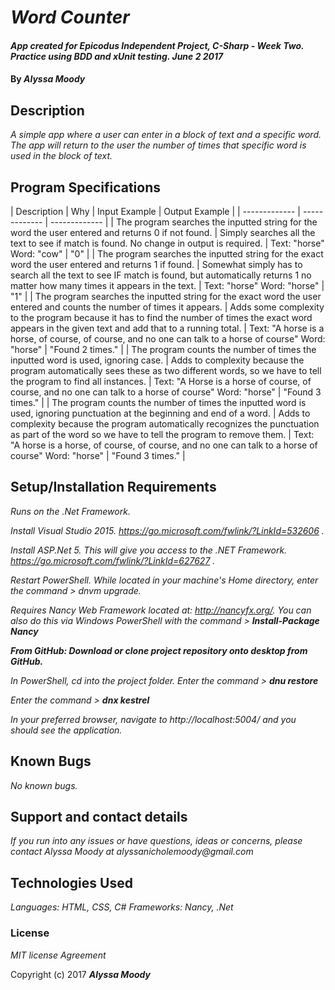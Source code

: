 # _Word Counter_

#### _App created for Epicodus Independent Project, C-Sharp - Week Two. Practice using BDD and xUnit testing. June 2 2017_

#### By _**Alyssa Moody**_

## Description

_A simple app where a user can enter in a block of text and a specific word. The app will return to the user the number of times that specific word is used in the block of text._

## Program Specifications

| Description  | Why  | Input Example | Output Example |
| ------------- | ------------- | ------------- |
| The program searches the inputted string for the word the user entered and returns 0 if not found.  | Simply searches all the text to see if match is found. No change in output is required.  | Text: "horse" Word: "cow"   | "0"  |
| The program searches the inputted string for the exact word the user entered and returns 1 if found.  | Somewhat simply has to search all the text to see IF match is found, but automatically returns 1 no matter how many times it appears in the text.  | Text: "horse" Word: "horse"   | "1"  |
| The program searches the inputted string for the exact word the user entered and counts the number of times it appears.  | Adds some complexity to the program because it has to find the number of times the exact word appears in the given text and add that to a running total.  | Text: "A horse is a horse, of course, of course, and no one can talk to a horse of course" Word: "horse"   | "Found 2 times."  |
| The program counts the number of times the inputted word is used, ignoring case.  | Adds to complexity because the program automatically sees these as two different words, so we have to tell the program to find all instances.  | Text: "A Horse is a horse of course, of course, and no one can talk to a horse of course" Word: "horse"   | "Found 3 times."  |
| The program counts the number of times the inputted word is used, ignoring punctuation at the beginning and end of a word.  | Adds to complexity because the program automatically recognizes the punctuation as part of the word so we have to tell the program to remove them.  | Text: "A horse is a horse, of course, of course, and no one can talk to a horse of course" Word: "horse"   | "Found 3 times."  |

## Setup/Installation Requirements

_Runs on the .Net Framework._

_Install Visual Studio 2015. https://go.microsoft.com/fwlink/?LinkId=532606 ._

_Install ASP.Net 5. This will give you access to the .NET Framework. https://go.microsoft.com/fwlink/?LinkId=627627 ._

_Restart PowerShell. While located in your machine's Home directory, enter the command > dnvm upgrade._

_Requires Nancy Web Framework located at: http://nancyfx.org/. You can also do this via Windows PowerShell with the command > **Install-Package Nancy**_

_**From GitHub: Download or clone project repository onto desktop from GitHub.**_

 _In PowerShell, cd into the project folder. Enter the command > **dnu restore**_

 _Enter the command > **dnx kestrel**_

 _In your preferred browser, navigate to http://localhost:5004/ and you should see the application._

## Known Bugs

_No known bugs._

## Support and contact details

_If you run into any issues or have questions, ideas or concerns, please contact Alyssa Moody at alyssanicholemoody@gmail.com_

## Technologies Used

_Languages: HTML, CSS, C#_
_Frameworks: Nancy, .Net_

### License

*MIT license Agreement*

Copyright (c) 2017 **_Alyssa Moody_**
